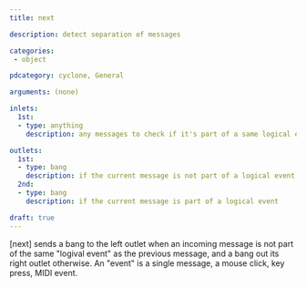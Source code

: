 ```yaml
---
title: next

description: detect separation of messages

categories:
 - object

pdcategory: cyclone, General

arguments: (none)

inlets:
  1st:
  - type: anything
    description: any messages to check if it's part of a same logical event

outlets:
  1st:
  - type: bang
    description: if the current message is not part of a logical event
  2nd:
  - type: bang
    description: if the current message is part of a logical event

draft: true
---
```


[next] sends a bang to the left outlet when an incoming message is not part of the same "logival event" as the previous message, and a bang out its right outlet otherwise. An "event" is a single message, a mouse click, key press, MIDI event.
